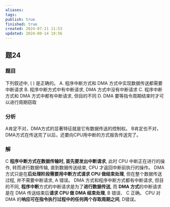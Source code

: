 ```yaml
---
aliases: 
tags: 
publish: true
finished: true
created: 2024-07-21 11:53
updated: 2024-08-14 19:56
---
```


## 题24
### 题目
下列叙述中, ( ) 是正确的。
A. 程序中断方式和 DMA 方式中实现数据传送都需要中断请求
B. 程序中断方式中有中断请求, DMA 方式中没有中断请求
C. 程序中断方式和 DMA 方式中都有中断请求, 但目的不同
D. DMA 要等指令周期结束时才可以进行周期窃取
### 分析
A肯定不对，DMA方式的显著特征就是它有数据传送的控制权。
B肯定也不对，DMA方式在传送完了以后，还要向CPU用中断的方式报告传送完了。
### 解
C
**程序中断方式在数据传输时, 首先要发出中断请求**, 此时 CPU 中断正在进行的操作, 转而进行数据传输, 直到数据传送结束, CPU 才返回中断前执行的操作。
DMA 方式只是在**后处理阶段需要用中断方式请求 CPU 做结束处理**, 但在整个数据传送过程, 并不需要中断请求, A 错误。 
DMA 方式和程序中断方式都有中断请求, 但目的不同, **程序中断**方式的中断请求是为了**进行数据传送**, 而 **DMA 方式**的中断请求是在 DMA 传送结束后**请求 CPU 做 DMA 结束处理**, B 错误、 $\mathrm{C}$ 正确。
CPU 对 DMA 的**响应可在指令执行过程中的任何两个存取周期之间**, $\mathrm{D}$错误。